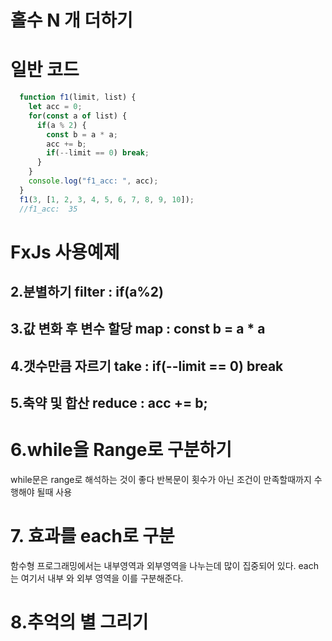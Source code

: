 # 홀수 N 개 더하기 

# 일반 코드
```javascript
  function f1(limit, list) {
    let acc = 0;
    for(const a of list) {
      if(a % 2) {
        const b = a * a;
        acc += b;
        if(--limit == 0) break;
      }
    }
    console.log("f1_acc: ", acc);
  }
  f1(3, [1, 2, 3, 4, 5, 6, 7, 8, 9, 10]);
  //f1_acc:  35
```


# FxJs 사용예제

## 2.분별하기 filter : if(a%2)
## 3.값 변화 후 변수 할당 map : const b = a * a
## 4.갯수만큼 자르기 take : if(--limit == 0) break
## 5.축약 및 합산 reduce : acc += b;


# 6.while을 Range로 구분하기
while문은 range로 해석하는 것이 좋다
반복문이 횟수가 아닌 조건이 만족할때까지 수행해야 될때 사용

# 7. 효과를 each로 구분
함수형 프로그래밍에서는 내부영역과 외부영역을 나누는데 많이 집중되어 있다.
each는 여기서 내부 와 외부 영역을 이를 구분해준다.

# 8.추억의 별 그리기
